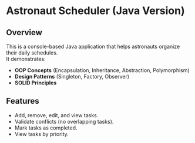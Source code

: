 # Astronaut Scheduler (Java Version)

## Overview
This is a console-based Java application that helps astronauts organize their daily schedules.  
It demonstrates:
- **OOP Concepts** (Encapsulation, Inheritance, Abstraction, Polymorphism)
- **Design Patterns** (Singleton, Factory, Observer)
- **SOLID Principles**

## Features
- Add, remove, edit, and view tasks.
- Validate conflicts (no overlapping tasks).
- Mark tasks as completed.
- View tasks by priority.


